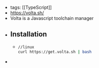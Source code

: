 - tags: [[TypeScript]]
- https://volta.sh/
- Volta is a Javascript toolchain manager
- ## Installation
	- ```bash
	  //linux
	  curl https://get.volta.sh | bash 
	  ```
-